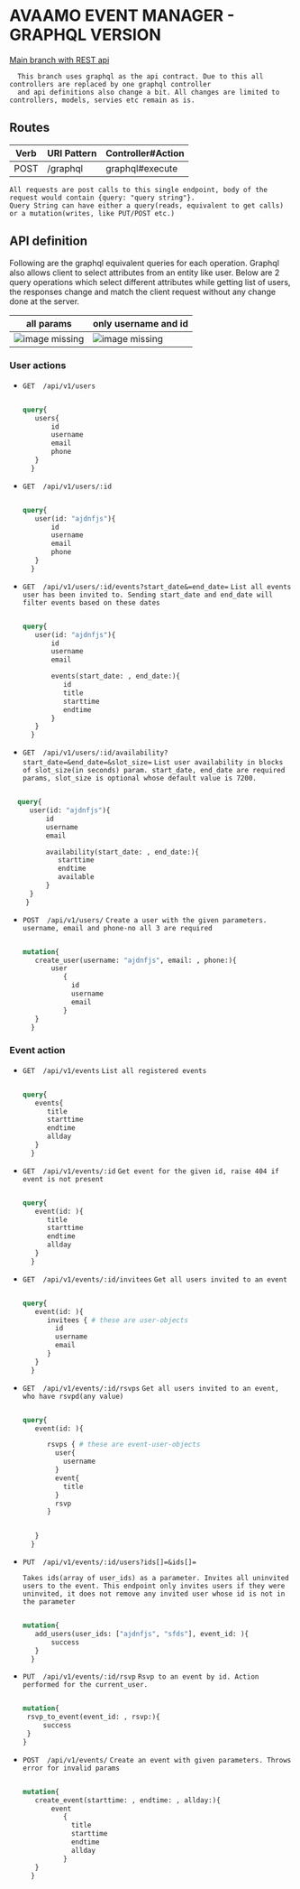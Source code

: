 # AVAAMO EVENT MANAGER - GRAPHQL VERSION

[Main branch with REST api](https://github.com/bezoar17/avaamo-event-manager/)

```
  This branch uses graphql as the api contract. Due to this all controllers are replaced by one graphql controller
  and api definitions also change a bit. All changes are limited to controllers, models, servies etc remain as is.
```

## Routes
| Verb | URI Pattern | Controller#Action |
| ------ | ------ | ------ |
| POST | /graphql                 | graphql#execute |

```
All requests are post calls to this single endpoint, body of the request would contain {query: "query string"}.
Query String can have either a query(reads, equivalent to get calls) or a mutation(writes, like PUT/POST etc.)
```

## API definition

Following are the graphql equivalent queries for each operation. Graphql also allows client to select attributes from
an entity like user. Below are 2 query operations which select different attributes
while getting list of users, the responses change and match the client request without any change done at the server.

all params | only username and id
-|-
![image missing](./pics/p1.png "Title") | ![image missing](./pics/p2.png "Title")

### User actions

* `GET  /api/v1/users`
  ```graphql

  query{
     users{
         id
         username
         email
         phone
     }
    }
  ```

* `GET  /api/v1/users/:id`
  ```graphql

  query{
     user(id: "ajdnfjs"){
         id
         username
         email
         phone
     }
    }
  ```

* `GET  /api/v1/users/:id/events?start_date&=end_date=`
`List all events user has been invited to. Sending start_date and end_date will filter events based on these dates`
  ```graphql

  query{
     user(id: "ajdnfjs"){
         id
         username
         email

         events(start_date: , end_date:){
            id
            title
            starttime
            endtime
         }
     }
    }
  ```




* `GET  /api/v1/users/:id/availability?start_date=&end_date=&slot_size=`
`List user availability in blocks of slot_size(in seconds) param. start_date, end_date are required params, slot_size is optional whose default value is 7200.`
```graphql

  query{
     user(id: "ajdnfjs"){
         id
         username
         email

         availability(start_date: , end_date:){
            starttime
            endtime
            available
         }
     }
    }
  ```



* `POST  /api/v1/users/`
  `Create a user with the given parameters. username, email and phone-no all 3 are required`
  ```graphql

  mutation{
     create_user(username: "ajdnfjs", email: , phone:){
         user
            {
              id
              username
              email
            }
     }
    }
  ```

### Event action

* `GET  /api/v1/events`
  `List all registered events`
  ```graphql

  query{
     events{
        title
        starttime
        endtime
        allday
     }
    }
  ```

* `GET  /api/v1/events/:id`
  `Get event for the given id, raise 404 if event is not present`
  ```graphql

  query{
     event(id: ){
        title
        starttime
        endtime
        allday
     }
    }
  ```

* `GET  /api/v1/events/:id/invitees`
  `Get all users invited to an event`
  ```graphql

  query{
     event(id: ){
        invitees { # these are user-objects
          id
          username
          email
        }
     }
    }
  ```

* `GET  /api/v1/events/:id/rsvps`
  `Get all users invited to an event, who have rsvpd(any value)`

  ```graphql

  query{
     event(id: ){

        rsvps { # these are event-user-objects
          user{
            username
          }
          event{
            title
          }
          rsvp
        }


     }
    }
  ```

* `PUT  /api/v1/events/:id/users?ids[]=&ids[]=`

  `Takes ids(array of user_ids) as a parameter. Invites all uninvited users to the event. This endpoint only invites users if they were uninvited, it does not remove any invited user whose id is not in the parameter`
  ```graphql

  mutation{
     add_users(user_ids: ["ajdnfjs", "sfds"], event_id: ){
         success
     }
    }
  ```


* `PUT  /api/v1/events/:id/rsvp`
  `Rsvp to an event by id. Action performed for the current_user.`
    ```graphql

  mutation{
     rsvp_to_event(event_id: , rsvp:){
         success
     }
    }
  ```

* `POST  /api/v1/events/`
  `Create an event with given parameters. Throws error for invalid params`
  ```graphql

  mutation{
     create_event(starttime: , endtime: , allday:){
         event
            {
              title
              starttime
              endtime
              allday
            }
     }
    }